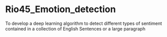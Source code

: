 # Rio45_Emotion_detection
To develop a deep learning algorithm to detect different types of sentiment contained in a collection of English Sentences or a large paragraph
